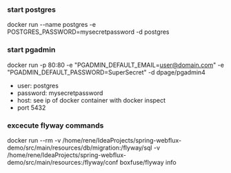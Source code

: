 ### start postgres 
docker run --name postgres -e POSTGRES_PASSWORD=mysecretpassword -d postgres

### start pgadmin
docker run -p 80:80 -e "PGADMIN_DEFAULT_EMAIL=user@domain.com" -e "PGADMIN_DEFAULT_PASSWORD=SuperSecret" -d dpage/pgadmin4

- user: postgres
- password: mysecretpassword
- host: see ip of docker container with docker inspect
- port 5432

### excecute flyway commands
docker run --rm -v /home/rene/IdeaProjects/spring-webflux-demo/src/main/resources/db/migration:/flyway/sql -v /home/rene/IdeaProjects/spring-webflux-demo/src/main/resources:/flyway/conf boxfuse/flyway info


